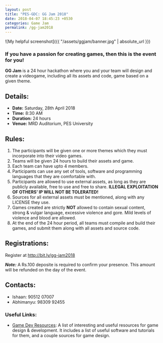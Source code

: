 ```yaml
---
layout: post
title: "PES-GDC: GG Jam 2018"
date: 2018-04-07 18:45:23 +0530
categories: Game Jam
permalink: /gg-jam2018
---
```


![My helpful screenshot]({{ "/assets/ggjam/banner.jpg" | absolute_url }})

### If you have a passion for creating games, then this is the event for you!

**GG Jam** is a 24 hour hackathon where you and your team will design and create a videogame, including all its assets 
and code,  game based on a given theme. 

## Details:
-  **Date:** Saturday, 28th April 2018
-  **Time:** 8:30 AM
-  **Duration:** 24 hours
-  **Venue:** MRD Auditorium, PES University


## Rules:
1. The participants will be given one or more themes which they must incorporate into their video games.
2. Teams will be given 24 hours to build their assets and game.
3. Each team can have upto 4 members.
4. Participants can use any set of tools, software and programming languages that they are comfortable with.
5. Participants are allowed to use external assets, as long as they are publicly available, free to use and free to share. **ILLEGAL EXPLOITATION OF OTHERS’ IP WILL NOT BE TOLERATED!**
6. Sources for all external assets must be mentioned, along with any LICENSE they use.
7. Games created are strictly **NOT** allowed to contain sexual content, strong & vulgar language, excessive violence and gore. Mild levels of violence and blood are allowed.
8. At the end of the 24 hour period, all teams must compile and build their games, and submit them along with all assets and source code.  

## Registrations:
Register at <http://bit.ly/gg-jam2018> 

***Note:*** A Rs.100 deposite is required to confirm your presence. This amount will be refunded on the day of the event.

## Contacts:
* Ishaan: 90512 07007
* Abhimanyu: 98309 92455

### Useful Links:
* [Game Dev Resources](https://github.com/xSooDx/Game-Dev-Resources): A list of interesting and useful resources for game design & development. It includes a list of useful software and tutorials for them, and a couple sources for game design.

